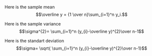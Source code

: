 Here is the sample mean
$$\overline y = {1 \over n}\sum_{i=1}^n y_i.$$


Here is the sample variance 
$$\sigma^{2}= \sum_{i=1}^n (y_{i}-\overline y)^{2}\over n-1$$

Here is the standart deviation
$$\sigma= \sqrt{ \sum_{i=1}^n (y_{i}-\overline y)^{2}\over n-1}$$


```python

```


```python

```
